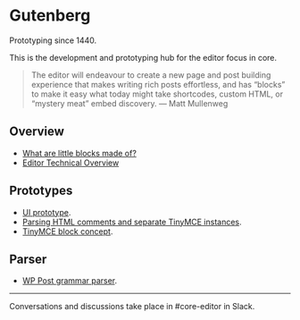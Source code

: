 # Gutenberg

Prototyping since 1440.

This is the development and prototyping hub for the editor focus in core.

> The editor will endeavour to create a new page and post building experience that makes writing rich posts effortless, and has “blocks” to make it easy what today might take shortcodes, custom HTML, or “mystery meat” embed discovery. — Matt Mullenweg

## Overview

- <a href="https://make.wordpress.org/design/2017/01/25/what-are-little-blocks-made-of">What are little blocks made of?</a>
- <a href="https://make.wordpress.org/core/2017/01/17/editor-technical-overview/">Editor Technical Overview</a>

## Prototypes

- <a href="https://wordpress.github.io/gutenberg/">UI prototype</a>.
- <a href="https://calypso.live/blocks?branch=try/block-parsing-extension">Parsing HTML comments and separate TinyMCE instances</a>.
- <a href="fiddle.tinymce.com/block/">TinyMCE block concept</a>.

## Parser

- <a href="https://github.com/Automattic/wp-post-grammar">WP Post grammar parser</a>.

----

Conversations and discussions take place in #core-editor in Slack.
